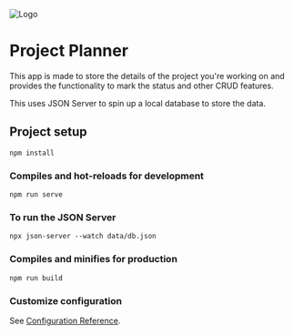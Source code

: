 ![Logo](https://blog.freamap.co.jp/wp-content/uploads/2018/10/vue-logo-150x150.png)

# Project Planner

This app is made to store the details of the project you're working on and provides the functionality to mark the status and other CRUD features.

This uses JSON Server to spin up a local database to store the data.

## Project setup

```
npm install
```

### Compiles and hot-reloads for development

```
npm run serve
```

### To run the JSON Server

```
npx json-server --watch data/db.json
```

### Compiles and minifies for production

```
npm run build
```

### Customize configuration

See [Configuration Reference](https://cli.vuejs.org/config/).
